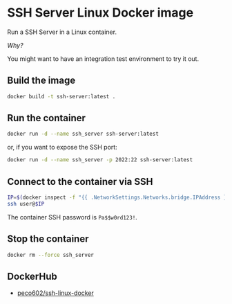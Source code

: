 # SSH Server Linux Docker image

Run a SSH Server in a Linux container.

*Why?*

You might want to have an integration test environment to try it out.

## Build the image

```bash
docker build -t ssh-server:latest .
```

## Run the container

```bash
docker run -d --name ssh_server ssh-server:latest
```

or, if you want to expose the SSH port:

```bash
docker run -d --name ssh_server -p 2022:22 ssh-server:latest
```

## Connect to the container via SSH

```bash
IP=$(docker inspect -f "{{ .NetworkSettings.Networks.bridge.IPAddress }}" ssh_server)
ssh user@$IP
```

The container SSH password is `Pa$$w0rd123!`.

## Stop the container

```bash
docker rm --force ssh_server
```

## DockerHub

- [peco602/ssh-linux-docker](https://hub.docker.com/r/peco602/ssh-linux-docker)
